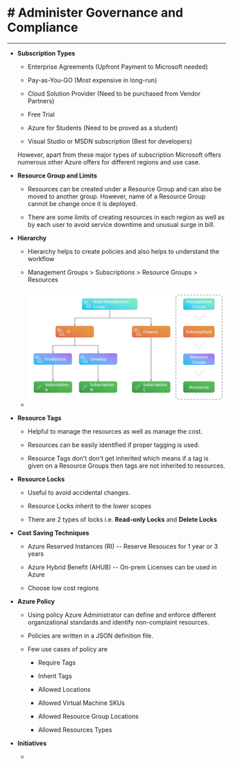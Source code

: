 # # Administer Governance and Compliance

---

- **Subscription Types**
  
  - Enterprise Agreements (Upfront Payment to Microsoft needed)
  
  - Pay-as-You-GO (Most expensive in long-run)
  
  - Cloud Solution Provider (Need to be purchased from Vendor Partners)
  
  - Free Trial
  
  - Azure for Students (Need to be proved as a student)
  
  - Visual Studio or MSDN subscription (Best for developers)
  
  However, apart from these major types of subscription Microsoft offers numerous other Azure offers for different regions and use case.



- **Resource Group and Limits**
  
  - Resources can be created under a Resource Group and can also be moved to another group. However, name of a Resource Group cannot be change once it is deployed.
  
  - There are some limits of creating resources in each region as well as by each user to avoid service downtime and unusual surge in bill.
  
  

- **Hierarchy**
  
  - Hierarchy helps to create policies and also helps to understand the workflow
  
  - Management Groups > Subscriptions > Resource Groups > Resources
  
  - ![hierarchy](hierarchy.png)

- **Resource Tags**
  
  - Helpful to manage the resources as well as manage the cost.
  
  - Resources can be easily identified if proper tagging is used.
  
  - Resource Tags don't don't get inherited which means if a tag is given on a Resource Groups then tags are not inherited to resources.
  
  

- **Resource Locks**
  
  - Useful to avoid accidental changes.
  
  - Resource Locks inherit to the lower scopes
  
  - There are 2 types of locks i.e. **Read-only Locks** and **Delete Locks**
  
  

- **Cost Saving Techniques**
  - Azure Reserved Instances (RI) -- Reserve Resouces for 1 year or 3 years
  
  - Azure Hybrid Benefit (AHUB) -- On-prem Licenses can be used in Azure
  
  - Choose low cost regions



- **Azure Policy**
  
  - Using policy Azure Administrator can define and enforce different organizational standards and identify non-complaint resources.
  
  -  Policies are written in a JSON definition file.
  
  - Few use cases of policy are
    
    - Require Tags
    
    - Inherit Tags
    
    - Allowed Locations
    
    - Allowed Virtual Machine SKUs
    
    - Allowed Resource Group Locations
    
    - Allowed Resources Types
    
    

- **Initiatives**
  
  - 
